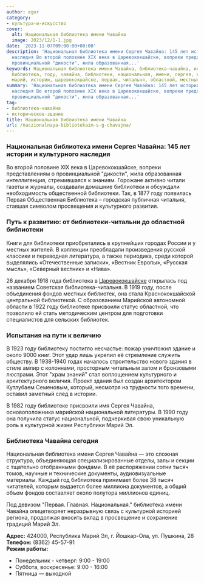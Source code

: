 ```yaml
---
author: egor
category:
- культура-и-искусство
cover:
  alt: Национальная библиотека имени Чавайна
  image: 2023/12/1-1.jpg
date: '2023-11-07T09:00:00+00:00'
description: 'Национальная библиотека имени Сергея Чавайна: 145 лет истории и культурного
  наследия Во второй половине XIX века в Царевококшайске, вопреки представлениям о
  провинциальной "дикости", жила образованная...'
keywords: Национальная библиотека имени Чавайна, библиотека-чавайна, историческое-здание,
  библиотека, году, чавайна, библиотеки, национальная, имени, сергея, культурного,
  марий, истории, царевококшайске, первая, читальня, областной, местных
summary: 'Национальная библиотека имени Сергея Чавайна: 145 лет истории и культурного
  наследия Во второй половине XIX века в Царевококшайске, вопреки представлениям о
  провинциальной "дикости", жила образованная...'
tag:
- библиотека-чавайна
- историческое-здание
title: Национальная библиотека имени Чавайна
url: /naczionalnaya-bibliotekaim-s-g-chavajna/
---
```


### Национальная библиотека имени Сергея Чавайна: 145 лет истории и культурного наследия

Во второй половине XIX века в Царевококшайске, вопреки представлениям о провинциальной "дикости", жила образованная интеллигенция, стремившаяся к знаниям. Горожане активно читали газеты и журналы, создавали домашние библиотеки и обсуждали необходимость общественной библиотеки. Так, в 1877 году появилась Первая Общественная Библиотека – городская публичная читальня, ставшая символом просвещения и культурного развития.

### Путь к развитию: от библиотеки-читальни до областной библиотеки

Книги для библиотеки приобретались в крупнейших городах России и у местных жителей. В коллекции преобладали произведения русской классики и переводная литература, а также периодика, среди которой выделялись «Отечественные записки», «Вестник Европы», «Русская мысль», «Северный вестник» и «Нива».

26 декабря 1918 года библиотека в [Царевококшайске](/stolicza_mariel/) открылась под названием Советская библиотека-читальня. В 1919 году, после объединения фондов местных библиотек, она стала Краснококшайской центральной библиотекой. С образованием Марийской автономной области в 1922 году библиотеке присвоили статус областной, что позволило ей стать методическим центром для подготовки специалистов для сельских библиотек.

### Испытания на пути к величию

В 1923 году библиотеку постигло несчастье: пожар уничтожил здание и около 9000 книг. Этот удар лишь укрепил её стремление служить обществу. В 1938-1940 годах началось строительство нового здания в стиле ампир с колоннами, просторным читальным залом и бронзовыми люстрами. Этот "храм знаний" стал воплощением культурного и архитектурного величия. Проект здания был создан архитектором Кутлубаем Семеновым, который, несмотря на трудности того времени, оставил заметный след в истории.

В 1982 году библиотеке присвоили имя Сергея Чавайна, основоположника марийской национальной литературы. В 1990 году она получила статус национальной, подчеркивая свою уникальную роль в культурной жизни Республики Марий Эл.

### Библиотека Чавайна сегодня

Национальная библиотека имени Сергея Чавайна — это сложная структура, объединяющая специализированные отделы, залы и секции с тщательно отобранными фондами. В её распоряжении сотни тысяч томов, научные и технические документы, аудиовизуальные материалы. Каждый год библиотека принимает более 38 тысяч читателей, которым выдается более миллиона документов, а общий объем фондов составляет около полутора миллионов единиц.

Под девизом "Первая. Главная. Национальная." библиотека имени Чавайна олицетворяет неразрывную связь с культурной историей региона, продолжая вносить вклад в просвещение и сохранение традиций Марий Эл.

**Адрес:** 424000, Республика Марий Эл, г. Йошкар-Ола, ул. Пушкина, 28  
**Телефон:** (8362) 45-57-91  
**Режим работы:**

- Понедельник \- четверг: 9:00 - 19:00
- Суббота, воскресенье: 9:00 - 16:00
- Пятница — выходной